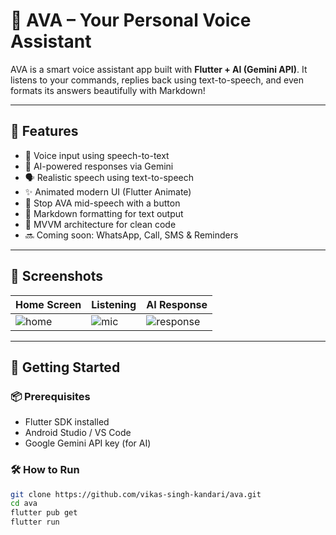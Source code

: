 # 🤖 AVA – Your Personal Voice Assistant

AVA is a smart voice assistant app built with **Flutter + AI (Gemini API)**. It listens to your commands, replies back using text-to-speech, and even formats its answers beautifully with Markdown!

---

## 🧠 Features

- 🎤 Voice input using speech-to-text
- 🤖 AI-powered responses via Gemini
- 🗣️ Realistic speech using text-to-speech
- ✨ Animated modern UI (Flutter Animate)
- 🛑 Stop AVA mid-speech with a button
- 📝 Markdown formatting for text output
- 📱 MVVM architecture for clean code
- 🔜 Coming soon: WhatsApp, Call, SMS & Reminders

---

## 📸 Screenshots

| Home Screen | Listening | AI Response |
|-------------|-----------|-------------|
| ![home](assets/screenshots/home.png) | ![mic](assets/screenshots/mic.png) | ![response](assets/screenshots/response.png) |

 

---

## 🚀 Getting Started

### 📦 Prerequisites

- Flutter SDK installed
- Android Studio / VS Code
- Google Gemini API key (for AI)

### 🛠️ How to Run

```bash
git clone https://github.com/vikas-singh-kandari/ava.git
cd ava
flutter pub get
flutter run
